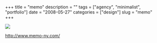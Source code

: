 +++
title = "memo"
description = ""
tags = ["agency", "minimalist", "portfolio"]
date = "2008-05-27"
categories = ["design"]
slug = "memo"
+++


 

  <div id="screens-thumbs" class="clearfix">
    <div class="txt-center" id="design-submission"><a href="http://www.memo-ny.com/"><img id='bluga-thumbnail-1272' class='bluga-thumbnail large' src='/media/bluga/
wt483bf2c790b3d_0.jpg'/></a></div>  
  </div>   
<p><a href="http://www.memo-ny.com/">http://www.memo-ny.com/</a></p>




